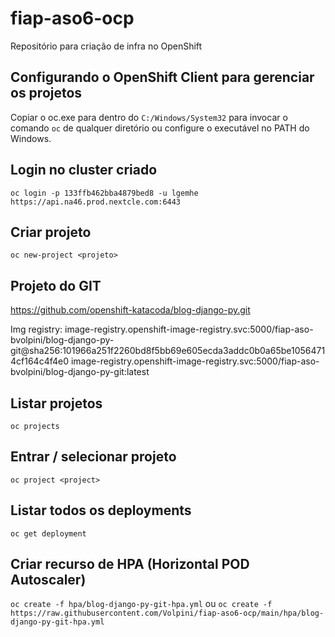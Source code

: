 # fiap-aso6-ocp
Repositório para criação de infra no OpenShift

## Configurando o OpenShift Client para gerenciar os projetos
Copiar o oc.exe para dentro do `C:/Windows/System32` para invocar o comando `oc` de qualquer diretório ou configure o executável no PATH do Windows.

## Login no cluster criado
`oc login -p 133ffb462bba4879bed8 -u lgemhe https://api.na46.prod.nextcle.com:6443`

## Criar projeto
`oc new-project <projeto>`

## Projeto do GIT
https://github.com/openshift-katacoda/blog-django-py.git

Img registry: image-registry.openshift-image-registry.svc:5000/fiap-aso-bvolpini/blog-django-py-git@sha256:101966a251f2260bd8f5bb69e605ecda3addc0b0a65be10564714cf164c4f4e0
image-registry.openshift-image-registry.svc:5000/fiap-aso-bvolpini/blog-django-py-git:latest

## Listar projetos
`oc projects`

## Entrar / selecionar projeto
`oc project <project>`

## Listar todos os deployments
`oc get deployment`

## Criar recurso de HPA (Horizontal POD Autoscaler)
`oc create -f hpa/blog-django-py-git-hpa.yml`
ou
`oc create -f https://raw.githubusercontent.com/Volpini/fiap-aso6-ocp/main/hpa/blog-django-py-git-hpa.yml`
